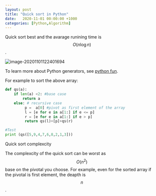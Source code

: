 ```yaml
---
layout: post
title: "Quick sort in Python"
date:   2020-11-01 00:00:00 +1000
categories: [Python,Algorithm]
---
```

<script type="text/javascript" id="MathJax-script" async
  src="https://cdn.jsdelivr.net/npm/mathjax@3/es5/tex-chtml.js">
</script>
<script type="text/javascript">
window.MathJax = {
  tex: {
    packages: ['base', 'ams']
  },
  loader: {
    load: ['ui/menu', '[tex]/ams']
  }
};
</script>
Quick sort best and the avarage runining time is $$O(n\log{}n)$$.

![image-20201101122401694](https://cdn.jsdelivr.net/gh/ojitha/blog@master/uPic/image-20201101122401694.png)

To learn more about Python generators, see [python fun](https://ojitha.blogspot.com/2015/11/python-fun.html).

<!--more-->

For example to sort the above array:

```python
def qs(a):
    if len(a) <2: #base case
        return a
    else: # recursive case
         p =  a[0] #pivot as first element of the array
         l = [e for e in a[1:] if e <= p]
         r = [e for e in a[1:] if e > p]
         return qs(l)+[p]+qs(r)

#Test         
print (qs([5,9,4,7,6,8,2,1,3]))
```

Quick sort complexcity

The complexcity of the quick sort can be worst as $$O(n^2)$$ base on the pivotal you choose. For example, even for the sorted array if the pivotal is first element, the deapth is $$n$$.
